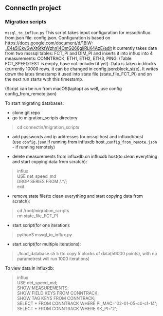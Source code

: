 ## ConnectIn project
### Migration scripts
`mssql_to_influx.py` 
This script takes input configuration for mssql/influx from json file: config.json.
Configuration is based on https://docs.google.com/document/d/1BiW-_E4e5ICkvGwXt6fkfWzhn14OmG266gijRLK4AzE/edit
It currently takes data from two  msssql tables: FCT_PI and DIM_PI and inserts it into influx into 4 measurements: CONNTRACK, ETH1, ETH2, ETH3, PING. (Table FCT_SPEEDTEST is empty, have not included it yet). 
Data is taken in blocks (currently 10000 rows, it can be changed in config.json:block_size). 
It writes down the lates timestamp it used into state file (state_file_FCT_PI) and on the next run starts with this timestamp.

(Script can be run from macOS(laptop) as well, use config config_from_remote.json)

To start migrating databases:
- clone git repo
- go to migration_scripts directory
> cd connectin/migration_scripts

- add passwords and ip addresses for mssql host and influxdbhost  
(use `config.json` if running from influxdb host ,`config_from_remote.json` - if running remotely)


 - delete measurements from influxdb on influxdb host(to clean everything and start copying data from scratch):
>influx  
>USE net_speed_md  
>DROP SERIES FROM /.*/;  
>exit  

- remove state file(to clean everything and start copying data from scratch):
>
>cd /root/migration_scripts  
>rm state_file_FCT_PI  

- start script(for one iteration):
>python3 mssql_to_influx.py  
- start script(for multiple iterations):
>./load_database.sh  5  (to copy 5 blocks of data(50000 points), with no parametrest will run 1000 iterations)


To view data in influxdb:
>influx  
>USE net_speed_md;  
>SHOW MEASUREMENTS;  
>SHOW FIELD KEYS FROM CONNTRACK;  
>SHOW TAG KEYS FROM CONNTRACK;   
>SELECT * FROM CONNTRACK WHERE PI_MAC='02-01-05-c0-c1-14';  
>SELECT * FROM CONNTRACK WHERE SK_PI='2';  

